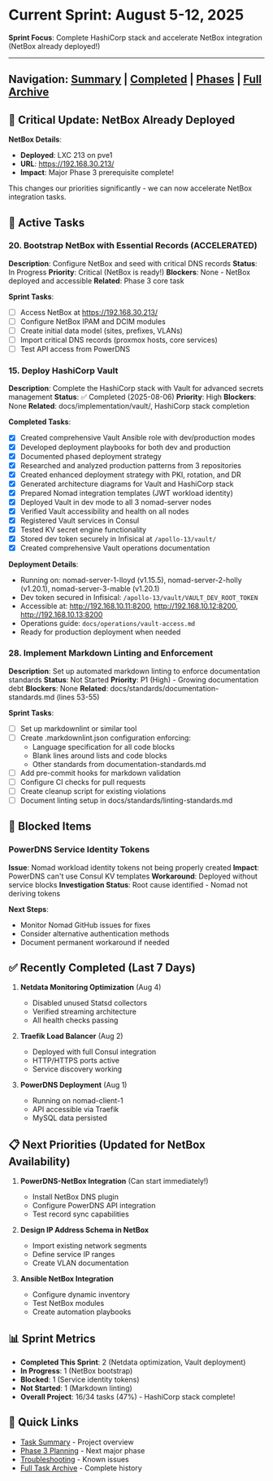 # Current Sprint: August 5-12, 2025

**Sprint Focus**: Complete HashiCorp stack and accelerate NetBox integration (NetBox already deployed!)

---

Navigation: [Summary](./task-summary.md) | [Completed](./completed/) | [Phases](./phases/) | [Full Archive](./archive/)
---

## 🎉 Critical Update: NetBox Already Deployed

**NetBox Details**:

- **Deployed**: LXC 213 on pve1
- **URL**: <https://192.168.30.213/>
- **Impact**: Major Phase 3 prerequisite complete!

This changes our priorities significantly - we can now accelerate NetBox integration tasks.

## 🚀 Active Tasks

### 20. Bootstrap NetBox with Essential Records (ACCELERATED)

**Description**: Configure NetBox and seed with critical DNS records
**Status**: In Progress
**Priority**: Critical (NetBox is ready!)
**Blockers**: None - NetBox deployed and accessible
**Related**: Phase 3 core task

**Sprint Tasks**:

- [ ] Access NetBox at <https://192.168.30.213/>
- [ ] Configure NetBox IPAM and DCIM modules
- [ ] Create initial data model (sites, prefixes, VLANs)
- [ ] Import critical DNS records (proxmox hosts, core services)
- [ ] Test API access from PowerDNS

### 15. Deploy HashiCorp Vault

**Description**: Complete the HashiCorp stack with Vault for advanced secrets management
**Status**: ✅ Completed (2025-08-06)
**Priority**: High
**Blockers**: None
**Related**: docs/implementation/vault/, HashiCorp stack completion

**Completed Tasks**:

- [x] Created comprehensive Vault Ansible role with dev/production modes
- [x] Developed deployment playbooks for both dev and production
- [x] Documented phased deployment strategy
- [x] Researched and analyzed production patterns from 3 repositories
- [x] Created enhanced deployment strategy with PKI, rotation, and DR
- [x] Generated architecture diagrams for Vault and HashiCorp stack
- [x] Prepared Nomad integration templates (JWT workload identity)
- [x] Deployed Vault in dev mode to all 3 nomad-server nodes
- [x] Verified Vault accessibility and health on all nodes
- [x] Registered Vault services in Consul
- [x] Tested KV secret engine functionality
- [x] Stored dev token securely in Infisical at `/apollo-13/vault/`
- [x] Created comprehensive Vault operations documentation

**Deployment Details**:
- Running on: nomad-server-1-lloyd (v1.15.5), nomad-server-2-holly (v1.20.1), nomad-server-3-mable (v1.20.1)
- Dev token secured in Infisical: `/apollo-13/vault/VAULT_DEV_ROOT_TOKEN`
- Accessible at: http://192.168.10.11:8200, http://192.168.10.12:8200, http://192.168.10.13:8200
- Operations guide: `docs/operations/vault-access.md`
- Ready for production deployment when needed

### 28. Implement Markdown Linting and Enforcement

**Description**: Set up automated markdown linting to enforce documentation standards
**Status**: Not Started
**Priority**: P1 (High) - Growing documentation debt
**Blockers**: None
**Related**: docs/standards/documentation-standards.md (lines 53-55)

**Sprint Tasks**:

- [ ] Set up markdownlint or similar tool
- [ ] Create .markdownlint.json configuration enforcing:
  - Language specification for all code blocks
  - Blank lines around lists and code blocks
  - Other standards from documentation-standards.md
- [ ] Add pre-commit hooks for markdown validation
- [ ] Configure CI checks for pull requests
- [ ] Create cleanup script for existing violations
- [ ] Document linting setup in docs/standards/linting-standards.md

## 🚧 Blocked Items

### PowerDNS Service Identity Tokens

**Issue**: Nomad workload identity tokens not being properly created
**Impact**: PowerDNS can't use Consul KV templates
**Workaround**: Deployed without service blocks
**Investigation Status**: Root cause identified - Nomad not deriving tokens

**Next Steps**:

- Monitor Nomad GitHub issues for fixes
- Consider alternative authentication methods
- Document permanent workaround if needed

## ✅ Recently Completed (Last 7 Days)

1. **Netdata Monitoring Optimization** (Aug 4)
   - Disabled unused Statsd collectors
   - Verified streaming architecture
   - All health checks passing

2. **Traefik Load Balancer** (Aug 2)
   - Deployed with full Consul integration
   - HTTP/HTTPS ports active
   - Service discovery working

3. **PowerDNS Deployment** (Aug 1)
   - Running on nomad-client-1
   - API accessible via Traefik
   - MySQL data persisted

## 📋 Next Priorities (Updated for NetBox Availability)

1. **PowerDNS-NetBox Integration** (Can start immediately!)
   - Install NetBox DNS plugin
   - Configure PowerDNS API integration
   - Test record sync capabilities

2. **Design IP Address Schema in NetBox**
   - Import existing network segments
   - Define service IP ranges
   - Create VLAN documentation

3. **Ansible NetBox Integration**
   - Configure dynamic inventory
   - Test NetBox modules
   - Create automation playbooks

## 📊 Sprint Metrics

- **Completed This Sprint**: 2 (Netdata optimization, Vault deployment)
- **In Progress**: 1 (NetBox bootstrap)
- **Blocked**: 1 (Service identity tokens)
- **Not Started**: 1 (Markdown linting)
- **Overall Project**: 16/34 tasks (47%) - HashiCorp stack complete!

## 🔗 Quick Links

- [Task Summary](./task-summary.md) - Project overview
- [Phase 3 Planning](./phases/phase-3-netbox.md) - Next major phase
- [Troubleshooting](../troubleshooting.md) - Known issues
- [Full Task Archive](./archive/full-task-list-2025-08-05.md) - Complete history
